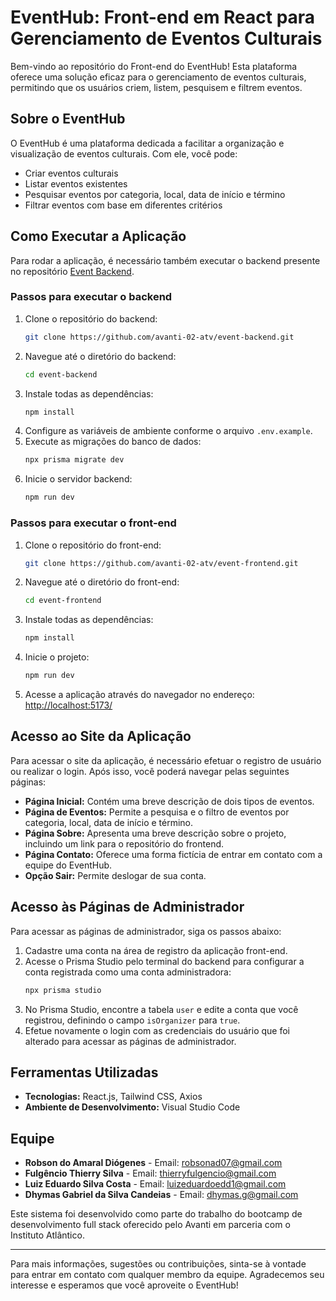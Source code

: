 # EventHub: Front-end em React para Gerenciamento de Eventos Culturais

Bem-vindo ao repositório do Front-end do EventHub! Esta plataforma oferece uma solução eficaz para o gerenciamento de eventos culturais, permitindo que os usuários criem, listem, pesquisem e filtrem eventos.

## Sobre o EventHub

O EventHub é uma plataforma dedicada a facilitar a organização e visualização de eventos culturais. Com ele, você pode:
* Criar eventos culturais
* Listar eventos existentes
* Pesquisar eventos por categoria, local, data de início e término
* Filtrar eventos com base em diferentes critérios

## Como Executar a Aplicação

Para rodar a aplicação, é necessário também executar o backend presente no repositório [Event Backend](https://github.com/avanti-02-atv/event-backend).

### Passos para executar o backend

1. Clone o repositório do backend:
    ```sh
    git clone https://github.com/avanti-02-atv/event-backend.git
    ```
2. Navegue até o diretório do backend:
    ```sh
    cd event-backend
    ```
3. Instale todas as dependências:
    ```sh
    npm install
    ```
4. Configure as variáveis de ambiente conforme o arquivo `.env.example`.
5. Execute as migrações do banco de dados:
    ```sh
    npx prisma migrate dev
    ```
6. Inicie o servidor backend:
    ```sh
    npm run dev
    ```

### Passos para executar o front-end

1. Clone o repositório do front-end:
    ```sh
    git clone https://github.com/avanti-02-atv/event-frontend.git
    ```
2. Navegue até o diretório do front-end:
    ```sh
    cd event-frontend
    ```
3. Instale todas as dependências:
    ```sh
    npm install
    ```
4. Inicie o projeto:
    ```sh
    npm run dev
    ```
5. Acesse a aplicação através do navegador no endereço: [http://localhost:5173/](http://localhost:5173/)

## Acesso ao Site da Aplicação

Para acessar o site da aplicação, é necessário efetuar o registro de usuário ou realizar o login. Após isso, você poderá navegar pelas seguintes páginas:
* **Página Inicial:** Contém uma breve descrição de dois tipos de eventos.
* **Página de Eventos:** Permite a pesquisa e o filtro de eventos por categoria, local, data de início e término.
* **Página Sobre:** Apresenta uma breve descrição sobre o projeto, incluindo um link para o repositório do frontend.
* **Página Contato:** Oferece uma forma fictícia de entrar em contato com a equipe do EventHub.
* **Opção Sair:** Permite deslogar de sua conta.

## Acesso às Páginas de Administrador

Para acessar as páginas de administrador, siga os passos abaixo:
1. Cadastre uma conta na área de registro da aplicação front-end.
2. Acesse o Prisma Studio pelo terminal do backend para configurar a conta registrada como uma conta administradora:
    ```sh
    npx prisma studio
    ```
3. No Prisma Studio, encontre a tabela `user` e edite a conta que você registrou, definindo o campo `isOrganizer` para `true`.
4. Efetue novamente o login com as credenciais do usuário que foi alterado para acessar as páginas de administrador.

## Ferramentas Utilizadas

* **Tecnologias:** React.js, Tailwind CSS, Axios
* **Ambiente de Desenvolvimento:** Visual Studio Code

## Equipe

* **Robson do Amaral Diógenes** - Email: [robsonad07@gmail.com](mailto:robsonad07@gmail.com)
* **Fulgêncio Thierry Silva** - Email: [thierryfulgencio@gmail.com](mailto:thierryfulgencio@gmail.com)
* **Luiz Eduardo Silva Costa** - Email: [luizeduardoedd1@gmail.com](mailto:luizeduardoedd1@gmail.com)
* **Dhymas Gabriel da Silva Candeias** - Email: [dhymas.g@gmail.com](mailto:dhymas.g@gmail.com)

Este sistema foi desenvolvido como parte do trabalho do bootcamp de desenvolvimento full stack oferecido pelo Avanti em parceria com o Instituto Atlântico.

---

Para mais informações, sugestões ou contribuições, sinta-se à vontade para entrar em contato com qualquer membro da equipe. Agradecemos seu interesse e esperamos que você aproveite o EventHub!
